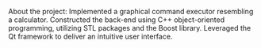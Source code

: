 About the project:
Implemented a graphical command executor resembling a calculator. Constructed the back-end using C++ object-oriented programming, utilizing STL packages and the Boost library. Leveraged the Qt framework to deliver an intuitive user interface.
